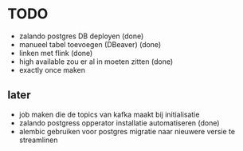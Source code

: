 # TODO
 - zalando postgres DB deployen (done)
 - manueel tabel toevoegen (DBeaver) (done)
 - linken met flink (done)
 - high available zou er al in moeten zitten (done)
 - exactly once maken

## later
 - job maken die de topics van kafka maakt bij initialisatie
 - zalando postgress opperator installatie automatiseren (done)
 - alembic gebruiken voor postgres migratie naar nieuwere versie te streamlinen